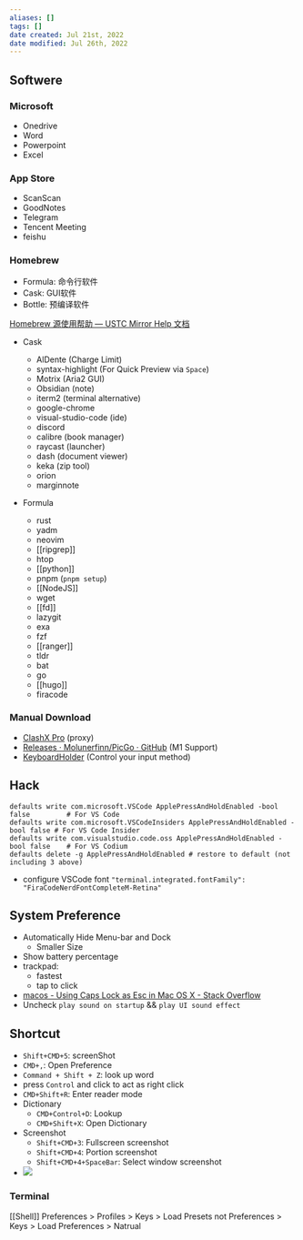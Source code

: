 ```yaml
---
aliases: []
tags: [] 
date created: Jul 21st, 2022
date modified: Jul 26th, 2022
---
```

## Softwere
### Microsoft
- Onedrive
- Word
- Powerpoint
- Excel

### App Store
- ScanScan
- GoodNotes
- Telegram
- Tencent Meeting
- feishu


### Homebrew
- Formula: 命令行软件
- Cask: GUI软件
- Bottle: 预编译软件

[Homebrew 源使用帮助 — USTC Mirror Help 文档](https://mirrors.ustc.edu.cn/help/brew.git.html)
- Cask
	- AlDente (Charge Limit)
	- syntax-highlight  (For Quick Preview via `Space`)
	- Motrix (Aria2 GUI)
	- Obsidian (note)
	- iterm2 (terminal alternative)
	- google-chrome
	- visual-studio-code (ide)
	- discord
	- calibre (book manager)
	- raycast (launcher)
	- dash (document viewer)
	- keka (zip tool)
	- orion
	- marginnote

- Formula
	- rust
	- yadm
	- neovim
	- [[ripgrep]]
	- htop
	- [[python]]
	- pnpm (`pnpm setup`)
	- [[NodeJS]]
	- wget
	- [[fd]]
	- lazygit
	- exa
	- fzf
	- [[ranger]]
	- tldr
	- bat
	- go
	- [[hugo]]
	- firacode

### Manual Download
- [ClashX Pro](https://install.appcenter.ms/users/clashx/apps/clashx-pro/distribution_groups/public) (proxy)
- [Releases · Molunerfinn/PicGo · GitHub](https://github.com/Molunerfinn/PicGo/releases) (M1 Support)
- [KeyboardHolder](https://keyboardholder.leavesc.com/en-us/) (Control your input method)

## Hack

```
defaults write com.microsoft.VSCode ApplePressAndHoldEnabled -bool false         # For VS Code
defaults write com.microsoft.VSCodeInsiders ApplePressAndHoldEnabled -bool false # For VS Code Insider
defaults write com.visualstudio.code.oss ApplePressAndHoldEnabled -bool false    # For VS Codium
defaults delete -g ApplePressAndHoldEnabled # restore to default (not including 3 above)
```

- configure VSCode font
`"terminal.integrated.fontFamily": "FiraCodeNerdFontCompleteM-Retina"`


## System Preference
- Automatically Hide Menu-bar and Dock
	- Smaller Size
- Show battery percentage
- trackpad:
	- fastest
	- tap to click
- [macos - Using Caps Lock as Esc in Mac OS X - Stack Overflow](https://stackoverflow.com/questions/127591/using-caps-lock-as-esc-in-mac-os-x)
- Uncheck `play sound on startup` && `play UI sound effect`


## Shortcut
- `Shift+CMD+5`: screenShot
- `CMD+,`: Open Preference
- `Command + Shift + Z`: look up word
- press `Control` and click to act as right click
- `CMD+Shift+R`: Enter reader mode
- Dictionary
	- `CMD+Control+D`: Lookup
	- `CMD+Shift+X`: Open Dictionary
- Screenshot
	- `Shift+CMD+3`: Fullscreen screenshot 
	- `Shift+CMD+4`: Portion screenshot
	- `Shift+CMD+4+SpaceBar`: Select window screenshot
- ![](https://img.ynchen.me/2022/07/1ee4ed251c07ded5b5da043191d02497.png)


### Terminal
[[Shell]]
Preferences > Profiles > Keys > Load Presets not Preferences > Keys > Load Preferences > Natrual

